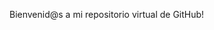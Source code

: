 Bienvenid@s a mi repositorio virtual de GitHub!
<!---
MeisterGuerra/MeisterGuerra is a ✨ special ✨ repository because its `README.md` (this file) appears on your GitHub profile.
You can click the Preview link to take a look at your changes.
--->
